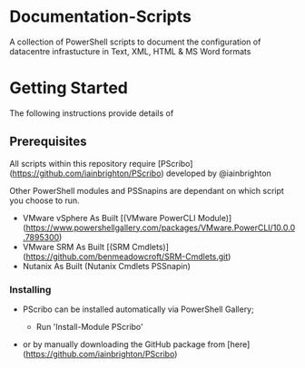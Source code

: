 # Documentation-Scripts

A collection of PowerShell scripts to document the configuration of datacentre infrastucture in Text, XML, HTML & MS Word formats

# Getting Started
The following instructions provide details of

## Prerequisites

All scripts within this repository require [PScribo] (https://github.com/iainbrighton/PScribo) developed by @iainbrighton

Other PowerShell modules and PSSnapins are dependant on which script you choose to run.

- VMware vSphere As Built [(VMware PowerCLI Module)] (https://www.powershellgallery.com/packages/VMware.PowerCLI/10.0.0.7895300)
- VMware SRM As Built [(SRM Cmdlets)] (https://github.com/benmeadowcroft/SRM-Cmdlets.git)
- Nutanix As Built (Nutanix Cmdlets PSSnapin)

### Installing
- PScribo can be installed automatically via PowerShell Gallery;
  - Run 'Install-Module PScribo'

- or by manually downloading the GitHub package from [here] (https://github.com/iainbrighton/PScribo)
 

